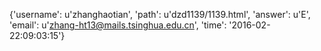 {'username': u'zhanghaotian', 'path': u'dzd1139/1139.html', 'answer': u'E', 'email': u'zhang-ht13@mails.tsinghua.edu.cn', 'time': '2016-02-22:09:03:15'}